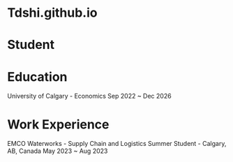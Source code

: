 # Tdshi.github.io

# Student

# Education 
 University of Calgary - Economics             Sep 2022 ~ Dec 2026

# Work Experience
 EMCO Waterworks - Supply Chain and Logistics Summer Student - Calgary, AB, Canada                    May 2023 ~ Aug 2023
